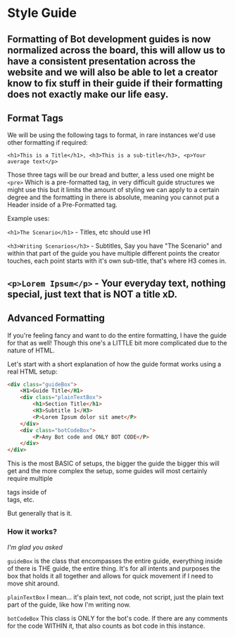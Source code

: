 # Style Guide

Formatting of Bot development guides is now normalized across the board, this will allow us to have a consistent presentation across the website and we will also be able to let a creator know to fix stuff in their guide if their formatting does not exactly make our life easy.
---
## Format Tags

We will be using the following tags to format, in rare instances we'd use other formatting if required:

```<h1>This is a Title</h1>, <h3>This is a sub-title</h3>, <p>Your average text</p>```

Those three tags will be our bread and butter, a less used one might be ```<pre>``` Which is a pre-formatted tag, in very difficult guide structures we might use this but it limits the amount of styling we can apply to a certain degree and the formatting in there is absolute, meaning you cannot put a Header inside of a Pre-Formatted tag.

Example uses:

```<h1>The Scenario</h1>``` - Titles, etc should use H1

```<h3>Writing Scenarios</h3>``` - Subtitles, Say you have "The Scenario" and within that part of the guide you have multiple different points the creator touches, each point starts with it's own sub-title, that's where H3 comes in.

```<p>Lorem Ipsum</p>``` - Your everyday text, nothing special, just text that is NOT a title xD.
---
## Advanced Formatting

If you're feeling fancy and want to do the entire formatting, I have the guide for that as well! Though this one's a LITTLE bit more complicated due to the nature of HTML.

Let's start with a short explanation of how the guide format works using a real HTML setup:

```html
<div class="guideBox">
    <H1>Guide Title</H1>
    <div class="plainTextBox">
        <h1>Section Title</h1>
        <H3>Subtitle 1</H3>
        <P>Lorem Ipsum dolor sit amet</P>
    </div>
    <div class="botCodeBox">
        <P>Any Bot code and ONLY BOT CODE</P>
    </div>
</div>
```

This is the most BASIC of setups, the bigger the guide the bigger this will get and the more complex the setup, some guides will most certainly require multiple <div> tags inside of <div> tags, etc. 

But generally that is it. 

### How it works?
*I'm glad you asked*

```guideBox``` is the class that encompasses the entire guide, everything inside of there is THE guide, the entire thing. It's for all intents and purposes the box that holds it all together and allows for quick movement if I need to move shit around.

```plainTextBox``` I mean... it's plain text, not code, not script, just the plain text part of the guide, like how I'm writing now.

```botCodeBox``` This class is ONLY for the bot's code. If there are any comments for the code WITHIN it, that also counts as bot code in this instance.